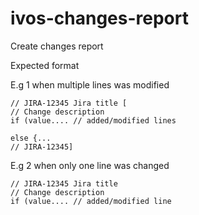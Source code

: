 # ivos-changes-report
Create changes report


Expected format

 E.g 1 when multiple lines was modified

    // JIRA-12345 Jira title [
    // Change description
    if (value.... // added/modified lines 
    
    else {...
    // JIRA-12345]


 E.g 2 when only one line was changed

    // JIRA-12345 Jira title 
    // Change description
    if (value.... // added/modified line
    
    
    
